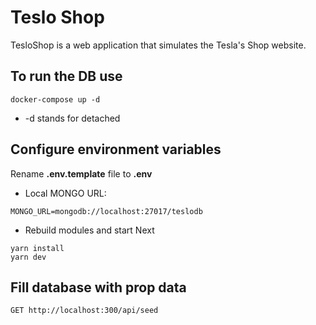 # Teslo Shop
TesloShop is a web application that simulates the Tesla's Shop website.
## To run the DB use
```
docker-compose up -d
```

* -d stands for detached

## Configure environment variables
Rename __.env.template__ file to __.env__
* Local MONGO URL: 
```
MONGO_URL=mongodb://localhost:27017/teslodb
```

* Rebuild modules and start Next
```
yarn install
yarn dev
```

## Fill database with prop data
```
GET http://localhost:300/api/seed
```

